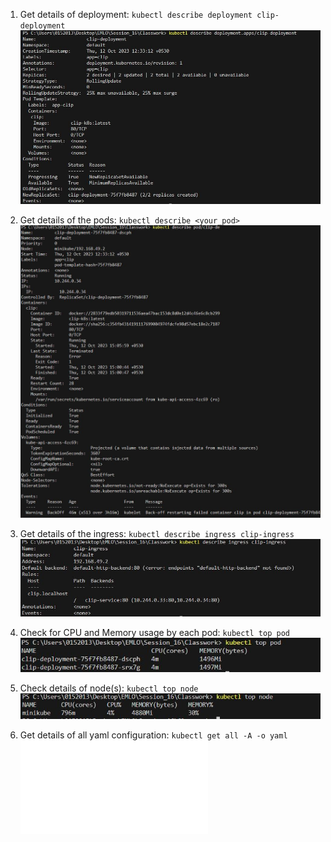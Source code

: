 1. Get details of deployment: `kubectl describe deployment clip-deployment`
![Screenshot](Images/deployment_describe.JPG)

2. Get details of the pods: `kubectl describe <your_pod>`
![Screenshot](Images/pod_describe.JPG)

3. Get details of the ingress: `kubectl describe ingress clip-ingress`
![Screenshot](Images/ingress_describe.JPG)

4. Check for CPU and Memory usage by each pod: `kubectl top pod`
![Screenshot](Images/top_pod.JPG)

5. Check details of node(s): `kubectl top node`
![Screenshot](Images/top_node.JPG)

6. Get details of all yaml configuration: `kubectl get all -A -o yaml`
![Configration Yaml](Images/get_all.txt)

